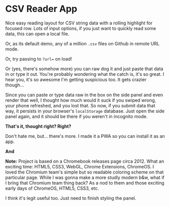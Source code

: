 # CSV Reader App

Nice easy reading layout for CSV string data with a rolling highlight for focused row. Lots of input options, if you just want to quickly read some data, this can open a local file.

Or, as its default demo, any of a million `.csv` files on Github in remote URL mode.

Or, try passing to `?url=` on load!

Or (yes, there's somehow more) you can raw dog it and just paste that data in or type it out. You're probably wondering what the catch is, it's so great. I hear you, it's so awesome I'm getting suspicious too. It gets crazier though...

Since you can paste or type data raw in the box on the side panel and even render that well, I thought how much would it suck if you swiped wrong, your phone refreshed, and you lost that. So now, if you submit data that way, it persists in your browser's `localStorage` database. Just open the side panel again, and it should be there if you weren't in incognito mode.

**That's it, thought right? Right?**

Don't hate me, but... there's more. I made it a PWA so you can install it as an app.

**And**

**Note:** Project is based on a Chromebook releases page circa 2012. What an exciting time: HTML5, CSS3, WebGL, Chrome Extensions, ChromeOS. I loved the Chromium team's simple but so readable coloring scheme on that particular page. While I was gonna make a more studly modern b&w, what if I bring that Chromium team thing back? As a nod to them and those exciting early days of ChromeOS, HTML5, CSS3, etc.

I think it's legit useful too. Just need to finish styling the panel.

